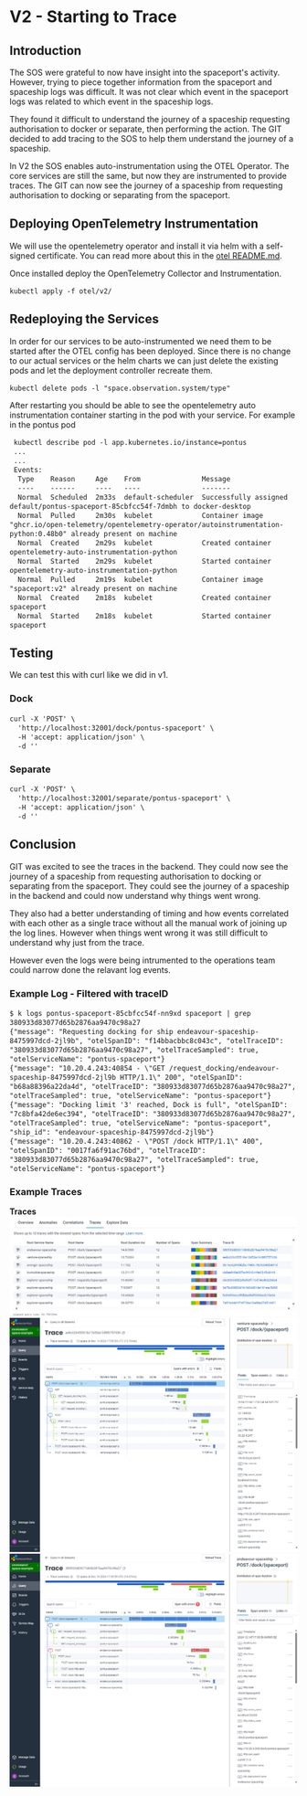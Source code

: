 # V2 - Starting to Trace

## Introduction
The SOS were grateful to now have insight into the spaceport's activity. However, trying to piece together information from
the spaceport and spaceship logs was difficult. It was not clear which event in the spaceport logs was related to which event
in the spaceship logs.

They found it difficult to understand the journey of a spaceship requesting authorisation to docker or separate, then 
performing the action. The GIT decided to add tracing to the SOS to help them understand the journey of a spaceship.

In V2 the SOS enables auto-instrumentation using the OTEL Operator. The core services are still the same, but now they are
instrumented to provide traces. The GIT can now see the journey of a spaceship from requesting authorisation to docking or
separating from the spaceport.

## Deploying OpenTelemetry Instrumentation
We will use the opentelemetry operator and install it via helm with a self-signed certificate. You can read more about 
this in the [otel README.md](../otel/README.md).

Once installed deploy the OpenTelemetry Collector and Instrumentation.

```shell
kubectl apply -f otel/v2/
```

## Redeploying the Services
In order for our services to be auto-instrumented we need them to be started after the OTEL config has been deployed. 
Since there is no change to our actual services or the helm charts we can just delete the existing pods and let the
deployment controller recreate them.

```shell
kubectl delete pods -l "space.observation.system/type"
```

After restarting you should be able to see the opentelemetry auto instrumentation container starting in the pod with your
service. For example in the pontus pod

```shell
 kubectl describe pod -l app.kubernetes.io/instance=pontus
 ...
 ...
 Events:
  Type    Reason     Age    From               Message
  ----    ------     ----   ----               -------
  Normal  Scheduled  2m33s  default-scheduler  Successfully assigned default/pontus-spaceport-85cbfcc54f-7dmbh to docker-desktop
  Normal  Pulled     2m30s  kubelet            Container image "ghcr.io/open-telemetry/opentelemetry-operator/autoinstrumentation-python:0.48b0" already present on machine
  Normal  Created    2m29s  kubelet            Created container opentelemetry-auto-instrumentation-python
  Normal  Started    2m29s  kubelet            Started container opentelemetry-auto-instrumentation-python
  Normal  Pulled     2m19s  kubelet            Container image "spaceport:v2" already present on machine
  Normal  Created    2m18s  kubelet            Created container spaceport
  Normal  Started    2m18s  kubelet            Started container spaceport
```

## Testing
We can test this with curl like we did in v1. 

### Dock
```shell
curl -X 'POST' \
  'http://localhost:32001/dock/pontus-spaceport' \
  -H 'accept: application/json' \
  -d ''
```

### Separate
```shell
curl -X 'POST' \
  'http://localhost:32001/separate/pontus-spaceport' \
  -H 'accept: application/json' \
  -d ''
```

## Conclusion
GIT was excited to see the traces in the backend. They could now see the journey of a spaceship from requesting authorisation
to docking or separating from the spaceport. They could see the journey of a spaceship in the backend and could now understand
why things went wrong.

They also had a better understanding of timing and how events correlated with each other as a single trace without all 
the manual work of joining up the log lines. However when things went wrong it was still difficult to understand why just
from the trace.

However even the logs were being intrumented to the operations team could narrow done the relavant log events.

### Example Log - Filtered with traceID
```shell
$ k logs pontus-spaceport-85cbfcc54f-nn9xd spaceport | grep 380933d83077d65b2876aa9470c98a27
{"message": "Requesting docking for ship endeavour-spaceship-8475997dcd-2jl9b", "otelSpanID": "f14bbacbbc8c043c", "otelTraceID": "380933d83077d65b2876aa9470c98a27", "otelTraceSampled": true, "otelServiceName": "pontus-spaceport"}
{"message": "10.20.4.243:40854 - \"GET /request_docking/endeavour-spaceship-8475997dcd-2jl9b HTTP/1.1\" 200", "otelSpanID": "b68a88396a22da4d", "otelTraceID": "380933d83077d65b2876aa9470c98a27", "otelTraceSampled": true, "otelServiceName": "pontus-spaceport"}
{"message": "Docking limit '3' reached, Dock is full", "otelSpanID": "7c8bfa42de6ec394", "otelTraceID": "380933d83077d65b2876aa9470c98a27", "otelTraceSampled": true, "otelServiceName": "pontus-spaceport", "ship_id": "endeavour-spaceship-8475997dcd-2jl9b"}
{"message": "10.20.4.243:40862 - \"POST /dock HTTP/1.1\" 400", "otelSpanID": "0017fa6f91ac76bd", "otelTraceID": "380933d83077d65b2876aa9470c98a27", "otelTraceSampled": true, "otelServiceName": "pontus-spaceport"}
```

### Example Traces

**Traces**
![Traces](./traces.png)
![Success](./successful_dock.png)
![Failure](./failed_dock.png)
